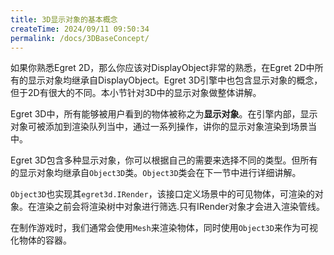 ```yaml
---
title: 3D显示对象的基本概念
createTime: 2024/09/11 09:50:34
permalink: /docs/3DBaseConcept/
---
```


如果你熟悉Egret 2D，那么你应该对DisplayObject非常的熟悉，在Egret 2D中所有的显示对象均继承自DisplayObject。Egret 3D引擎中也包含显示对象的概念，但于2D有很大的不同。本小节针对3D中的显示对象做整体讲解。


Egret 3D中，所有能够被用户看到的物体被称之为**显示对象**。在引擎内部，显示对象可被添加到渲染队列当中，通过一系列操作，讲你的显示对象渲染到场景当中。

Egret 3D包含多种显示对象，你可以根据自己的需要来选择不同的类型。但所有的显示对象均继承自`Object3D`类。`Object3D`类会在下一节中进行详细讲解。

`Object3D`也实现其`egret3d.IRender`，该接口定义场景中的可见物体，可渲染的对象。在渲染之前会将渲染树中对象进行筛选.只有IRender对象才会进入渲染管线。

在制作游戏时，我们通常会使用`Mesh`来渲染物体，同时使用`Object3D`来作为可视化物体的容器。

